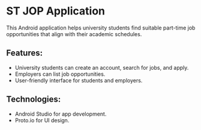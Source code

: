 # ST JOP Application

This Android application helps university students find suitable part-time job opportunities that align with their academic schedules.

## Features:
- University students can create an account, search for jobs, and apply.
- Employers can list job opportunities.
- User-friendly interface for students and employers.

## Technologies:
- Android Studio for app development.
- Proto.io for UI design.
